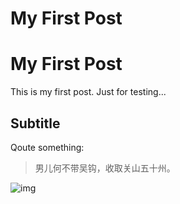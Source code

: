 # My First Post


# My First Post

This is my first post. Just for testing...

## Subtitle

Qoute something:

> 男儿何不带吴钩，收取关山五十州。


![img](https://s2.loli.net/2021/12/07/nINFohRYS6rw1AX.png)

